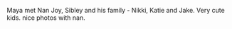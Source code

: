 Maya met Nan Joy, Sibley and his family - Nikki, Katie and Jake. Very cute kids. nice photos with nan.
